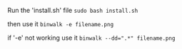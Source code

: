 Run the 'install.sh' file
``sudo bash install.sh``

then use it
``binwalk -e filename.png``

if '-e' not working use it
``binwalk --dd=".*" filename.png``
